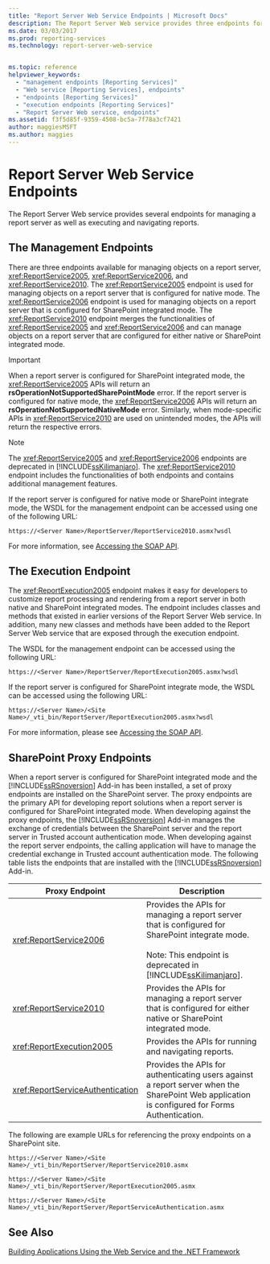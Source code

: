 ```yaml
---
title: "Report Server Web Service Endpoints | Microsoft Docs"
description: The Report Server Web service provides three endpoints for managing a report server as well as executing and navigating reports.
ms.date: 03/03/2017
ms.prod: reporting-services
ms.technology: report-server-web-service


ms.topic: reference
helpviewer_keywords: 
  - "management endpoints [Reporting Services]"
  - "Web service [Reporting Services], endpoints"
  - "endpoints [Reporting Services]"
  - "execution endpoints [Reporting Services]"
  - "Report Server Web service, endpoints"
ms.assetid: f3f5d85f-9359-4508-bc5a-7f78a3cf7421
author: maggiesMSFT
ms.author: maggies
---
```

# Report Server Web Service Endpoints
  The Report Server Web service provides several endpoints for managing a report server as well as executing and navigating reports.  
  
## The Management Endpoints  
 There are three endpoints available for managing objects on a report server, <xref:ReportService2005>, <xref:ReportService2006>, and <xref:ReportService2010>. The <xref:ReportService2005> endpoint is used for managing objects on a report server that is configured for native mode. The <xref:ReportService2006> endpoint is used for managing objects on a report server that is configured for SharePoint integrated mode. The <xref:ReportService2010> endpoint merges the functionalities of <xref:ReportService2005> and <xref:ReportService2006> and can manage objects on a report server that are configured for either native or SharePoint integrated mode.  
  
> [!IMPORTANT]  
>  When a report server is configured for SharePoint integrated mode, the <xref:ReportService2005> APIs will return an **rsOperationNotSupportedSharePointMode** error. If the report server is configured for native mode, the <xref:ReportService2006> APIs will return an **rsOperationNotSupportedNativeMode** error. Similarly, when mode-specific APIs in <xref:ReportService2010> are used on unintended modes, the APIs will return the respective errors.  
  
> [!NOTE]  
>  The <xref:ReportService2005> and <xref:ReportService2006> endpoints are deprecated in [!INCLUDE[ssKilimanjaro](../../../includes/sskilimanjaro-md.md)]. The <xref:ReportService2010> endpoint includes the functionalities of both endpoints and contains additional management features.  
  
 If the report server is configured for native mode or SharePoint integrate mode, the WSDL for the management endpoint can be accessed using one of the following URL:  
  
```  
https://<Server Name>/ReportServer/ReportService2010.asmx?wsdl  
```  
  
 For more information, see [Accessing the SOAP API](../../../reporting-services/report-server-web-service/accessing-the-soap-api.md).  
  
## The Execution Endpoint  
 The <xref:ReportExecution2005> endpoint makes it easy for developers to customize report processing and rendering from a report server in both native and SharePoint integrated modes. The endpoint includes classes and methods that existed in earlier versions of the Report Server Web service. In addition, many new classes and methods have been added to the Report Server Web service that are exposed through the execution endpoint.  
  
 The WSDL for the management endpoint can be accessed using the following URL:  
  
```  
https://<Server Name>/ReportServer/ReportExecution2005.asmx?wsdl  
```  
  
 If the report server is configured for SharePoint integrate mode, the WSDL can be accessed using the following URL:  
  
```  
https://<Server Name>/<Site Name>/_vti_bin/ReportServer/ReportExecution2005.asmx?wsdl  
```  
  
 For more information, please see [Accessing the SOAP API](../../../reporting-services/report-server-web-service/accessing-the-soap-api.md).  
  
## SharePoint Proxy Endpoints  
 When a report server is configured for SharePoint integrated mode and the [!INCLUDE[ssRSnoversion](../../../includes/ssrsnoversion-md.md)] Add-in has been installed, a set of proxy endpoints are installed on the SharePoint server. The proxy endpoints are the primary API for developing report solutions when a report server is configured for SharePoint integrated mode. When developing against the proxy endpoints, the [!INCLUDE[ssRSnoversion](../../../includes/ssrsnoversion-md.md)] Add-in manages the exchange of credentials between the SharePoint server and the report server in Trusted account authentication mode. When developing against the report server endpoints, the calling application will have to manage the credential exchange in Trusted account authentication mode. The following table lists the endpoints that are installed with the [!INCLUDE[ssRSnoversion](../../../includes/ssrsnoversion-md.md)] Add-in.  
  
|Proxy Endpoint|Description|  
|--------------------|-----------------|  
|<xref:ReportService2006>|Provides the APIs for managing a report server that is configured for SharePoint integrate mode.<br /><br /> Note: This endpoint is deprecated in [!INCLUDE[ssKilimanjaro](../../../includes/sskilimanjaro-md.md)].|  
|<xref:ReportService2010>|Provides the APIs for managing a report server that is configured for either native or SharePoint integrated mode.|  
|<xref:ReportExecution2005>|Provides the APIs for running and navigating reports.|  
|<xref:ReportServiceAuthentication>|Provides the APIs for authenticating users against a report server when the SharePoint Web application is configured for Forms Authentication.|  
  
 The following are example URLs for referencing the proxy endpoints on a SharePoint site.  
  
```  
https://<Server Name>/<Site Name>/_vti_bin/ReportServer/ReportService2010.asmx  
```  
  
```  
https://<Server Name>/<Site Name>/_vti_bin/ReportServer/ReportExecution2005.asmx  
```  
  
```  
https://<Server Name>/<Site Name>/_vti_bin/ReportServer/ReportServiceAuthentication.asmx  
```  
  
## See Also  
 [Building Applications Using the Web Service and the .NET Framework](../../../reporting-services/report-server-web-service/net-framework/building-applications-using-the-web-service-and-the-net-framework.md)  
  
  
